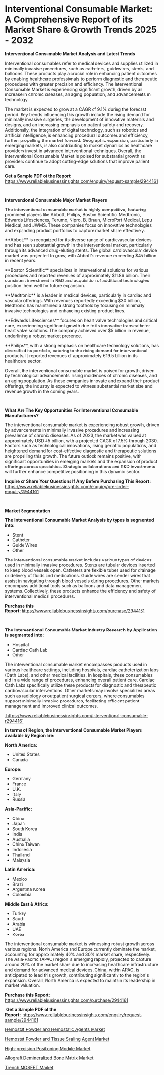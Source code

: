 <p><h1>Interventional Consumable Market: A Comprehensive Report of its Market Share & Growth Trends 2025 - 2032</h1></p><p><strong>Interventional Consumable Market Analysis and Latest Trends</strong></p>
<p><p>Interventional consumables refer to medical devices and supplies utilized in minimally invasive procedures, such as catheters, guidewires, stents, and balloons. These products play a crucial role in enhancing patient outcomes by enabling healthcare professionals to perform diagnostic and therapeutic procedures with greater precision and efficiency. The Interventional Consumable Market is experiencing significant growth, driven by an increase in chronic diseases, an aging population, and advancements in technology. </p><p>The market is expected to grow at a CAGR of 9.1% during the forecast period. Key trends influencing this growth include the rising demand for minimally invasive surgeries, the development of innovative materials and designs, and an increasing emphasis on patient safety and recovery. Additionally, the integration of digital technology, such as robotics and artificial intelligence, is enhancing procedural outcomes and efficiency, further propelling the market forward. Geographic expansion, particularly in emerging markets, is also contributing to market dynamics as healthcare providers invest in advanced interventional techniques. Overall, the Interventional Consumable Market is poised for substantial growth as providers continue to adopt cutting-edge solutions that improve patient care.</p></p>
<p><strong>Get a Sample PDF of the Report:&nbsp;</strong> <a href="https://www.reliablebusinessinsights.com/enquiry/request-sample/2944161?utm_campaign=1121&utm_medium=2&utm_source=Github&utm_content=ia&utm_term=15032025&utm_id=interventional-consumable">https://www.reliablebusinessinsights.com/enquiry/request-sample/2944161</a></p>
<p>&nbsp;</p>
<p><strong>Interventional Consumable Major Market Players</strong></p>
<p><p>The interventional consumable market is highly competitive, featuring prominent players like Abbott, Philips, Boston Scientific, Medtronic, Edwards Lifesciences, Terumo, Nipro, B. Braun, MicroPort Medical, Lepu Medical, and JWMS. These companies focus on innovative technologies and expanding product portfolios to capture market share effectively.</p><p>**Abbott** is recognized for its diverse range of cardiovascular devices and has seen substantial growth in the interventional market, particularly through its advanced drug-eluting stents. The global cardiovascular device market was projected to grow, with Abbott's revenue exceeding $45 billion in recent years.</p><p>**Boston Scientific** specializes in interventional solutions for various procedures and reported revenues of approximately $11.86 billion. Their consistent investment in R&D and acquisition of additional technologies position them well for future expansion.</p><p>**Medtronic** is a leader in medical devices, particularly in cardiac and vascular offerings. With revenues reportedly exceeding $30 billion, Medtronic has maintained a strong foothold by focusing on minimally invasive technologies and enhancing existing product lines.</p><p>**Edwards Lifesciences** focuses on heart valve technologies and critical care, experiencing significant growth due to its innovative transcatheter heart valve solutions. The company achieved over $5 billion in revenue, underlining a robust market presence.</p><p>**Philips**, with a strong emphasis on healthcare technology solutions, has diversified its portfolio, catering to the rising demand for interventional products. It reported revenues of approximately €19.5 billion in its healthcare sector.</p><p>Overall, the interventional consumable market is poised for growth, driven by technological advancements, rising incidences of chronic diseases, and an aging population. As these companies innovate and expand their product offerings, the industry is expected to witness substantial market size and revenue growth in the coming years.</p></p>
<p>&nbsp;</p>
<p><strong>What Are The Key Opportunities For Interventional Consumable Manufacturers?</strong></p>
<p><p>The interventional consumable market is experiencing robust growth, driven by advancements in minimally invasive procedures and increasing prevalence of chronic diseases. As of 2023, the market was valued at approximately USD 45 billion, with a projected CAGR of 7.5% through 2030. Factors such as technological innovations, rising geriatric populations, and heightened demand for cost-effective diagnostic and therapeutic solutions are propelling this growth. The future outlook remains positive, with significant opportunities in emerging markets and the expansion of product offerings across specialties. Strategic collaborations and R&D investments will further enhance competitive positioning in this dynamic sector.</p></p>
<p><strong>Inquire or Share Your Questions If Any Before Purchasing This Report:</strong> <a href="https://www.reliablebusinessinsights.com/enquiry/pre-order-enquiry/2944161?utm_campaign=1121&utm_medium=2&utm_source=Github&utm_content=ia&utm_term=15032025&utm_id=interventional-consumable">https://www.reliablebusinessinsights.com/enquiry/pre-order-enquiry/2944161</a></p>
<p>&nbsp;</p>
<p><strong>Market Segmentation</strong></p>
<p><strong>The Interventional Consumable Market Analysis by types is segmented into:</strong></p>
<p><ul><li>Stent</li><li>Catheter</li><li>Guide Wires</li><li>Other</li></ul></p>
<p><p>The interventional consumable market includes various types of devices used in minimally invasive procedures. Stents are tubular devices inserted to keep blood vessels open. Catheters are flexible tubes used for drainage or delivery of fluids and medications. Guide wires are slender wires that assist in navigating through blood vessels during procedures. Other markets encompass additional tools such as balloons and data management systems. Collectively, these products enhance the efficiency and safety of interventional medical procedures.</p></p>
<p><strong>Purchase this Report:&nbsp;</strong><a href="https://www.reliablebusinessinsights.com/purchase/2944161?utm_campaign=1121&utm_medium=2&utm_source=Github&utm_content=ia&utm_term=15032025&utm_id=interventional-consumable">https://www.reliablebusinessinsights.com/purchase/2944161</a></p>
<p>&nbsp;</p>
<p><strong>The Interventional Consumable Market Industry Research by Application is segmented into:</strong></p>
<p><ul><li>Hospital</li><li>Cardiac Cath Lab</li><li>Other</li></ul></p>
<p><p>The interventional consumable market encompasses products used in various healthcare settings, including hospitals, cardiac catheterization labs (Cath Labs), and other medical facilities. In hospitals, these consumables aid in a wide range of procedures, enhancing overall patient care. Cardiac Cath Labs specifically utilize these products for diagnostic and therapeutic cardiovascular interventions. Other markets may involve specialized areas such as radiology or outpatient surgical centers, where consumables support minimally invasive procedures, facilitating efficient patient management and improved clinical outcomes.</p></p>
<p><a href="https://www.reliablebusinessinsights.com/interventional-consumable-r2944161?utm_campaign=1121&utm_medium=2&utm_source=Github&utm_content=ia&utm_term=15032025&utm_id=interventional-consumable">&nbsp;https://www.reliablebusinessinsights.com/interventional-consumable-r2944161</a></p>
<p><strong>In terms of Region, the Interventional Consumable Market Players available by Region are:</strong></p>
<p>
    <p> <strong> North America: </strong>
        <ul>
            <li>United States</li>
            <li>Canada</li>
        </ul>
        </p> 
    <p> <strong> Europe: </strong>
        <ul>
            <li>Germany</li>
            <li>France</li>
            <li>U.K.</li>
            <li>Italy</li>
            <li>Russia</li>
        </ul>
        </p> 
    <p> <strong> Asia-Pacific: </strong>
        <ul>
            <li>China</li>
            <li>Japan</li>
            <li>South Korea</li>
            <li>India</li>
            <li>Australia</li>
            <li>China Taiwan</li>
            <li>Indonesia</li>
            <li>Thailand</li>
            <li>Malaysia</li>
        </ul>
        </p> 
    <p> <strong> Latin America: </strong>
        <ul>
            <li>Mexico</li>
            <li>Brazil</li>
            <li>Argentina Korea</li>
            <li>Colombia</li>
        </ul>
        </p> 
    <p> <strong> Middle East & Africa: </strong>
        <ul>
            <li>Turkey</li>
            <li>Saudi</li>
            <li>Arabia</li>
            <li>UAE</li>
            <li>Korea</li>
        </ul>
    </p>
    </p>
<p><p>The interventional consumable market is witnessing robust growth across various regions. North America and Europe currently dominate the market, accounting for approximately 40% and 30% market share, respectively. The Asia-Pacific (APAC) region is emerging rapidly, projected to capture around 20% of the market share due to increasing healthcare infrastructure and demand for advanced medical devices. China, within APAC, is anticipated to lead this growth, contributing significantly to the region's expansion. Overall, North America is expected to maintain its leadership in market valuation.</p></p>
<p><strong>Purchase this Report: </strong><a href="https://www.reliablebusinessinsights.com/purchase/2944161?utm_campaign=1121&utm_medium=2&utm_source=Github&utm_content=ia&utm_term=15032025&utm_id=interventional-consumable">https://www.reliablebusinessinsights.com/purchase/2944161</a></p>
<p>&nbsp;<strong>Get a Sample PDF of the Report:&nbsp;&nbsp;</strong><a href="https://www.reliablebusinessinsights.com/enquiry/request-sample/2944161?utm_campaign=1121&utm_medium=2&utm_source=Github&utm_content=ia&utm_term=15032025&utm_id=interventional-consumable">https://www.reliablebusinessinsights.com/enquiry/request-sample/2944161</a></p>
<p><strong></strong></p>
<p><p><a href="https://github.com/amramcocosxa/Market-Research-Report-List-1/blob/main/hemostat-powder-and-hemostatic-agents-market.md?utm_campaign=1121&utm_medium=2&utm_source=Github&utm_content=ia&utm_term=15032025&utm_id=interventional-consumable">Hemostat Powder and Hemostatic Agents Market</a></p><p><a href="https://github.com/ceneabiruk11/Market-Research-Report-List-1/blob/main/hemostat-powder-and-tissue-sealing-agent-market.md?utm_campaign=1121&utm_medium=2&utm_source=Github&utm_content=ia&utm_term=15032025&utm_id=interventional-consumable">Hemostat Powder and Tissue Sealing Agent Market</a></p><p><a href="https://github.com/avikalitesjj/Market-Research-Report-List-1/blob/main/high-precision-positioning-module-market.md?utm_campaign=1121&utm_medium=2&utm_source=Github&utm_content=ia&utm_term=15032025&utm_id=interventional-consumable">High-precision Positioning Module Market</a></p><p><a href="https://github.com/ioniafidian4/Market-Research-Report-List-1/blob/main/allograft-demineralized-bone-matrix-market.md?utm_campaign=1121&utm_medium=2&utm_source=Github&utm_content=ia&utm_term=15032025&utm_id=interventional-consumable">Allograft Demineralized Bone Matrix Market</a></p><p><a href="https://github.com/nkomdaumis16/Market-Research-Report-List-1/blob/main/trench-mosfet-market.md?utm_campaign=1121&utm_medium=2&utm_source=Github&utm_content=ia&utm_term=15032025&utm_id=interventional-consumable">Trench MOSFET Market</a></p></p>